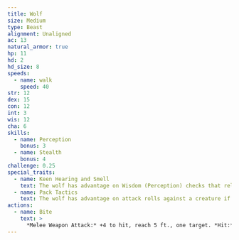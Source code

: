```yaml
---
title: Wolf
size: Medium
type: Beast
alignment: Unaligned
ac: 13
natural_armor: true
hp: 11
hd: 2
hd_size: 8
speeds:
  - name: walk
    speed: 40
str: 12
dex: 15
con: 12
int: 3
wis: 12
cha: 6
skills:
  - name: Perception
    bonus: 3
  - name: Stealth
    bonus: 4
challenge: 0.25
special_traits:
  - name: Keen Hearing and Smell
    text: The wolf has advantage on Wisdom (Perception) checks that rely on hearing or smell.
  - name: Pack Tactics
    text: The wolf has advantage on attack rolls against a creature if at least one of the wolf's allies is within 5 feet of the creature and the ally isn't incapacitated.
actions:
  - name: Bite
    text: >
      *Melee Weapon Attack:* +4 to hit, reach 5 ft., one target. *Hit:* 7 (2d4 + 2) piercing damage. If the target is a creature, it must succeed on a DC 11 Strength saving throw or be knocked prone.
---
```

